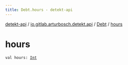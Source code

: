 ```yaml
---
title: Debt.hours - detekt-api
---
```


[detekt-api](../../index.html) / [io.gitlab.arturbosch.detekt.api](../index.html) / [Debt](index.html) / [hours](./hours.html)

# hours

`val hours: `[`Int`](https://kotlinlang.org/api/latest/jvm/stdlib/kotlin/-int/index.html)